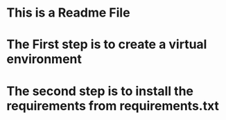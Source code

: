 # This is a Readme File

# The First step is to create a virtual environment 

# The second step is to install the requirements from requirements.txt